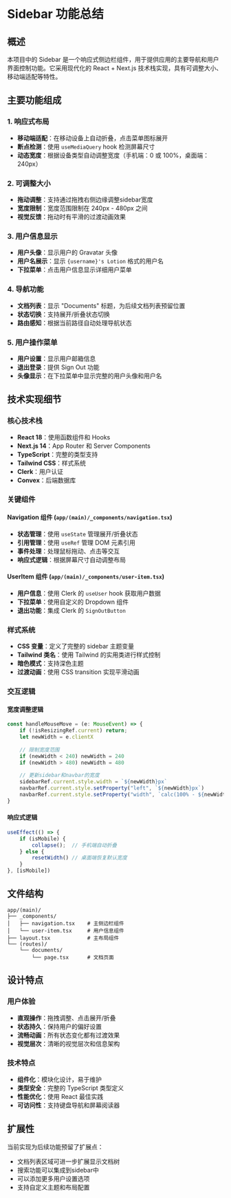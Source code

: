 # Sidebar 功能总结

## 概述
本项目中的 Sidebar 是一个响应式侧边栏组件，用于提供应用的主要导航和用户界面控制功能。它采用现代化的 React + Next.js 技术栈实现，具有可调整大小、移动端适配等特性。

## 主要功能组成

### 1. 响应式布局
- **移动端适配**：在移动设备上自动折叠，点击菜单图标展开
- **断点检测**：使用 `useMediaQuery` hook 检测屏幕尺寸
- **动态宽度**：根据设备类型自动调整宽度（手机端：0 或 100%，桌面端：240px）

### 2. 可调整大小
- **拖动调整**：支持通过拖拽右侧边缘调整sidebar宽度
- **宽度限制**：宽度范围限制在 240px - 480px 之间
- **视觉反馈**：拖动时有平滑的过渡动画效果

### 3. 用户信息显示
- **用户头像**：显示用户的 Gravatar 头像
- **用户名展示**：显示 `{username}'s Lotion` 格式的用户名
- **下拉菜单**：点击用户信息显示详细用户菜单

### 4. 导航功能
- **文档列表**：显示 "Documents" 标题，为后续文档列表预留位置
- **状态切换**：支持展开/折叠状态切换
- **路由感知**：根据当前路径自动处理导航状态

### 5. 用户操作菜单
- **用户设置**：显示用户邮箱信息
- **退出登录**：提供 Sign Out 功能
- **头像显示**：在下拉菜单中显示完整的用户头像和用户名

## 技术实现细节

### 核心技术栈
- **React 18**：使用函数组件和 Hooks
- **Next.js 14**：App Router 和 Server Components
- **TypeScript**：完整的类型支持
- **Tailwind CSS**：样式系统
- **Clerk**：用户认证
- **Convex**：后端数据库

### 关键组件

#### Navigation 组件 (`app/(main)/_components/navigation.tsx`)
- **状态管理**：使用 `useState` 管理展开/折叠状态
- **引用管理**：使用 `useRef` 管理 DOM 元素引用
- **事件处理**：处理鼠标拖动、点击等交互
- **响应式逻辑**：根据屏幕尺寸自动调整布局

#### UserItem 组件 (`app/(main)/_components/user-item.tsx`)
- **用户信息**：使用 Clerk 的 `useUser` hook 获取用户数据
- **下拉菜单**：使用自定义的 Dropdown 组件
- **退出功能**：集成 Clerk 的 `SignOutButton`

### 样式系统
- **CSS 变量**：定义了完整的 sidebar 主题变量
- **Tailwind 类名**：使用 Tailwind 的实用类进行样式控制
- **暗色模式**：支持深色主题
- **过渡动画**：使用 CSS transition 实现平滑动画

### 交互逻辑

#### 宽度调整逻辑
```typescript
const handleMouseMove = (e: MouseEvent) => {
    if (!isResizingRef.current) return;
    let newWidth = e.clientX
    
    // 限制宽度范围
    if (newWidth < 240) newWidth = 240
    if (newWidth > 480) newWidth = 480
    
    // 更新sidebar和navbar的宽度
    sidebarRef.current.style.width = `${newWidth}px`
    navbarRef.current.style.setProperty("left", `${newWidth}px`)
    navbarRef.current.style.setProperty("width", `calc(100% - ${newWidth}px)`)
}
```

#### 响应式逻辑
```typescript
useEffect(() => {
    if (isMobile) {
        collapse();  // 手机端自动折叠
    } else {
        resetWidth() // 桌面端恢复默认宽度
    }
}, [isMobile])
```

## 文件结构
```
app/(main)/
├── _components/
│   ├── navigation.tsx    # 主侧边栏组件
│   └── user-item.tsx     # 用户信息组件
├── layout.tsx            # 主布局组件
└── (routes)/
    └── documents/
        └── page.tsx      # 文档页面
```

## 设计特点

### 用户体验
- **直观操作**：拖拽调整、点击展开/折叠
- **状态持久**：保持用户的偏好设置
- **流畅动画**：所有状态变化都有过渡效果
- **视觉层次**：清晰的视觉层次和信息架构

### 技术特点
- **组件化**：模块化设计，易于维护
- **类型安全**：完整的 TypeScript 类型定义
- **性能优化**：使用 React 最佳实践
- **可访问性**：支持键盘导航和屏幕阅读器

## 扩展性
当前实现为后续功能预留了扩展点：
- 文档列表区域可进一步扩展显示文档树
- 搜索功能可以集成到sidebar中
- 可以添加更多用户设置选项
- 支持自定义主题和布局配置